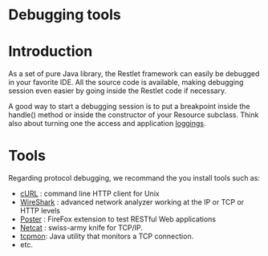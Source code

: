 Debugging tools
===============

Introduction
============

As a set of pure Java library, the Restlet framework can easily be
debugged in your favorite IDE. All the source code is available, making
debugging session even easier by going inside the Restlet code if
necessary.

A good way to start a debugging session is to put a breakpoint inside
the handle() method or inside the constructor of your Resource subclass.
Think also about turning one the access and application
[loggings](http://wiki.restlet.org/docs_2.0/13-restlet/275-restlet/311-restlet/101-restlet.html "Logging").

Tools
=====

Regarding protocol debugging, we recommand the you install tools such
as:

-   [cURL](http://curl.haxx.se/)
    : command line HTTP client for Unix
-   [WireShark](http://www.wireshark.org/)
    : advanced network analyzer working at the IP or TCP or HTTP levels
-   [Poster](http://code.google.com/p/poster-extension/)
    : FireFox extension to test RESTful Web applications
-   [Netcat](http://netcat.sourceforge.net/)
    : swiss-army knife for TCP/IP.
-   [tcpmon](https://tcpmon.dev.java.net/):
    Java utility that monitors a TCP connection.
-   etc.

